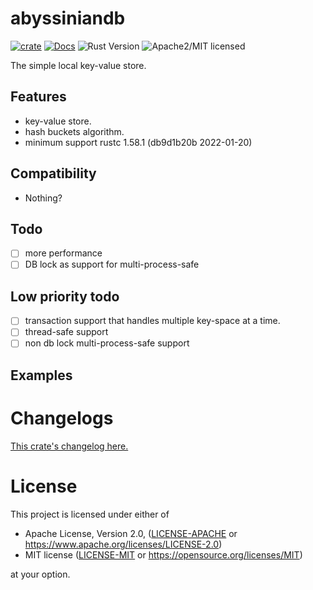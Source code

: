 # abyssiniandb

[![crate][crate-image]][crate-link]
[![Docs][docs-image]][docs-link]
![Rust Version][rustc-image]
![Apache2/MIT licensed][license-image]

The simple local key-value store.

## Features

- key-value store.
- hash buckets algorithm.
- minimum support rustc 1.58.1 (db9d1b20b 2022-01-20)

## Compatibility

- Nothing?

## Todo

- [ ] more performance
- [ ] DB lock as support for multi-process-safe

## Low priority todo

- [ ] transaction support that handles multiple key-space at a time.
- [ ] thread-safe support
- [ ] non db lock multi-process-safe support

## Examples

# Changelogs

[This crate's changelog here.](https://github.com/aki-akaguma/abyssiniandb/blob/main/CHANGELOG.md)

# License

This project is licensed under either of

 * Apache License, Version 2.0, ([LICENSE-APACHE](LICENSE-APACHE) or
   https://www.apache.org/licenses/LICENSE-2.0)
 * MIT license ([LICENSE-MIT](LICENSE-MIT) or
   https://opensource.org/licenses/MIT)

at your option.

[//]: # (badges)

[crate-image]: https://img.shields.io/crates/v/abyssiniandb.svg
[crate-link]: https://crates.io/crates/abyssiniandb
[docs-image]: https://docs.rs/abyssiniandb/badge.svg
[docs-link]: https://docs.rs/abyssiniandb/
[rustc-image]: https://img.shields.io/badge/rustc-1.56+-blue.svg
[license-image]: https://img.shields.io/badge/license-Apache2.0/MIT-blue.svg
